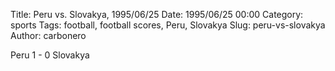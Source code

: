 Title: Peru vs. Slovakya, 1995/06/25
Date: 1995/06/25 00:00
Category: sports
Tags: football, football scores, Peru, Slovakya
Slug: peru-vs-slovakya
Author: carbonero


Peru 1 - 0 Slovakya
